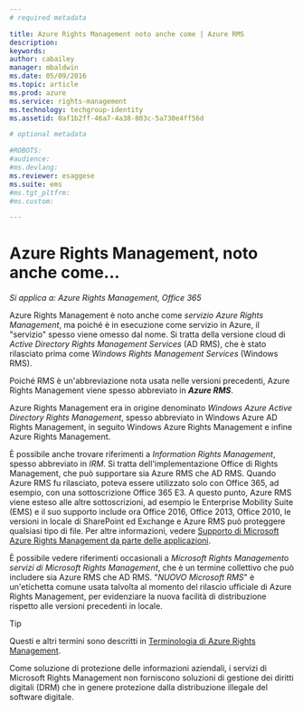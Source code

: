 ```yaml
---
# required metadata

title: Azure Rights Management noto anche come | Azure RMS
description:
keywords:
author: cabailey
manager: mbaldwin
ms.date: 05/09/2016
ms.topic: article
ms.prod: azure
ms.service: rights-management
ms.technology: techgroup-identity
ms.assetid: 0af1b2ff-46a7-4a38-803c-5a730e4ff56d

# optional metadata

#ROBOTS:
#audience:
#ms.devlang:
ms.reviewer: esaggese
ms.suite: ems
#ms.tgt_pltfrm:
#ms.custom:

---
```



# Azure Rights Management, noto anche come...

*Si applica a: Azure Rights Management, Office 365*


Azure Rights Management è noto anche come *servizio Azure Rights Management*, ma poiché è in esecuzione come servizio in Azure, il "servizio" spesso viene omesso dal nome. Si tratta della versione cloud di *Active Directory Rights Management Services* (AD RMS), che è stato rilasciato prima come *Windows Rights Management Services* (Windows RMS).

Poiché RMS è un'abbreviazione nota usata nelle versioni precedenti, Azure Rights Management viene spesso abbreviato in ***Azure RMS***.

Azure Rights Management era in origine denominato *Windows Azure Active Directory Rights Management*, spesso abbreviato in Windows Azure AD Rights Management, in seguito Windows Azure Rights Management e infine Azure Rights Management.

È possibile anche trovare riferimenti a *Information Rights Management*, spesso abbreviato in *IRM*. Si tratta dell'implementazione Office di Rights Management, che può supportare sia Azure RMS che AD RMS.  Quando Azure RMS fu rilasciato, poteva essere utilizzato solo con Office 365, ad esempio, con una sottoscrizione Office 365 E3. A questo punto, Azure RMS viene esteso alle altre sottoscrizioni, ad esempio le Enterprise Mobility Suite (EMS) e il suo supporto include ora Office 2016, Office 2013, Office 2010, le versioni in locale di SharePoint ed Exchange e Azure RMS può proteggere qualsiasi tipo di file. Per altre informazioni, vedere [Supporto di Microsoft Azure Rights Management da parte delle applicazioni](applications-support.md).

È possibile vedere riferimenti occasionali a *Microsoft Rights Management*o *servizi di Microsoft Rights Management*, che è un termine collettivo che può includere sia Azure RMS che AD RMS.  "*NUOVO Microsoft RMS*" è un'etichetta comune usata talvolta al momento del rilascio ufficiale di Azure Rights Management, per evidenziare la nuova facilità di distribuzione rispetto alle versioni precedenti in locale.

> [!TIP]
> Questi e altri termini sono descritti in [Terminologia di Azure Rights Management](../get-started/terminology.md).

Come soluzione di protezione delle informazioni aziendali, i servizi di Microsoft Rights Management non forniscono soluzioni di gestione dei diritti digitali (DRM) che in genere protezione dalla distribuzione illegale del software digitale. 



<!--HONumber=May16_HO2-->



